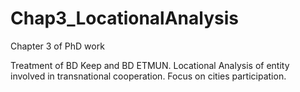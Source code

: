 # Chap3_LocationalAnalysis
Chapter 3 of PhD work


Treatment of BD Keep and BD ETMUN.
Locational Analysis of entity involved in transnational cooperation.
Focus on cities participation.
